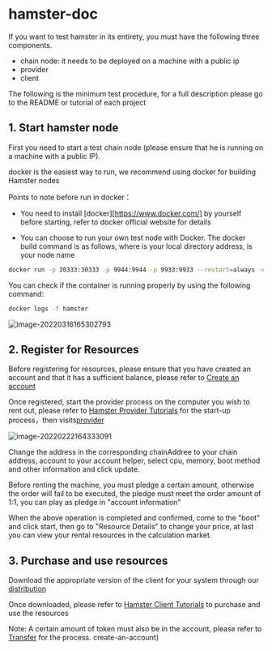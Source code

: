# hamster-doc

If you want to test hamster in its entirety, you must have the following three components.

- chain node: it needs to be deployed on a machine with a public ip
- provider
- client

The following is the minimum test procedure, for a full description please go to the README or tutorial of each project



## 1. Start hamster node

First you need to start a test chain node (please ensure that he is running on a machine with a public IP).

docker is the easiest way to run, we recommend using docker for building Hamster nodes

Points to note before run in docker：

- You need to install [docker][https://www.docker.com/] by yourself before starting, refer to docker official website for details

* You can choose to run your own test node with Docker. The docker build command is as follows, where <YourDataDir> is your local directory address, <YourNodeName> is your node name 

```bash
docker run -p 30333:30333 -p 9944:9944 -p 9933:9933 --restart=always -d -v <YourDataDir>:/tmp/db --name=hamster hamstershare/hamster:v1.0.0 /opt/ttchain/node-template --dev --name <YourNodeName> --ws-external --rpc-external --rpc-cors all --unsafe-rpc-external --rpc-methods unsafe --unsafe-ws-external --no-mdns
```

You can check if the container is running properly by using the following command:

```bash
docker logs -f hamster
```

![image-20220316165302793](https://gitee.com/lzw657434763/pictures/raw/master/Blog/20220316165303.png)

## 2. Register for Resources

Before registering for resources, please ensure that you have created an account and that it has a sufficient balance, please refer to [Create an account](https://github.com/hamster-shared/hamster-doc/blob/main/Hamster%20Chain%20Tutorials.md#3-create-an-account)

Once registered, start the provider process on the computer you wish to rent out, please refer to [Hamster Provider Tutorials](https://github.com/hamster-shared/hamster-doc/blob/main/Hamster%20Provider%20Tutorials.md#2-run) for the start-up process，then visits[provider](http://localhost:3100)

![image-20220222164333091](https://gitee.com/lzw657434763/pictures/raw/master/Blog/20220316170723.png)

Change the address in the corresponding chainAddree to your chain address, account to your account helper, select cpu, memory, boot method and other information and click update.

Before renting the machine, you must pledge a certain amount, otherwise the order will fail to be executed, the pledge must meet the order amount of 1:1, you can play as pledge in "account information"

When the above operation is completed and confirmed, come to the "boot" and click start, then go to "Resource Details" to change your price, at last you can view your rental resources in the calculation market. 

## 3. Purchase and use resources

Download the appropriate version of the client for your system through our [distribution](https://github.com/hamster-shared/hamster-client/releases)

Once downloaded, please refer to [Hamster Client Tutorials](https://github.com/hamster-shared/hamster-doc/blob/main/Hamster%20Client%20Tutorials.md#3-how-to-use) to purchase and use the resources

Note: A certain amount of token must also be in the account, please refer to [Transfer](https://github.com/hamster-shared/hamster-doc/blob/main/Hamster%20Chain%20Tutorials.md#3-create-an-account) for the process. create-an-account)

